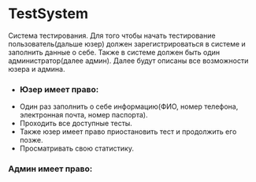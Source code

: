 # TestSystem
Система тестирования. Для того чтобы начать тестирование пользователь(дальше юзер) должен зарегистрироваться в системе и заполнить данные о себе. Также в системе должен быть один администратор(далее админ). Далее будут описаны все возможности юзера и админа.

 * ### Юзер имеет право:
* Один раз заполнить о себе информацию(ФИО, номер телефона, электронная почта, номер паспорта).
* Проходить все доступные тесты. 
* Также юзер имеет право приостановить тест и продолжить его позже.
* Просматривать свою статистику.

### Админ имеет право:

